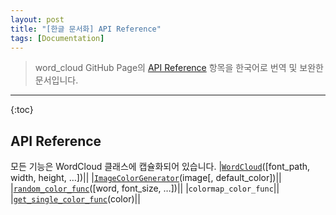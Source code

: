 ```yaml
---
layout: post
title: "[한글 문서화] API Reference"
tags: [Documentation]
---
```


>word_cloud GitHub Page의 [API Reference][API] 항목을 한국어로 번역 및 보완한 문서입니다.
<hr>

{:toc}


## API Reference
모든 기능은 WordCloud 클래스에 캡슐화되어 있습니다.
|[`WordCloud`](#wordcloud.wordcloud)([font_path, width, height, …])||
|[`ImageColorGenerator`](wordcloud.ImageColorGenerator)(image[, default_color])||
|[`random_color_func`](wordcloud.random_color_func)([word, font_size, …])||
|`colormap_color_func`||
|[`get_single_color_func`](wordcloud.get_single_color_func)(color)||
<br>



[API]: http://amueller.github.io/word_cloud/references.html
